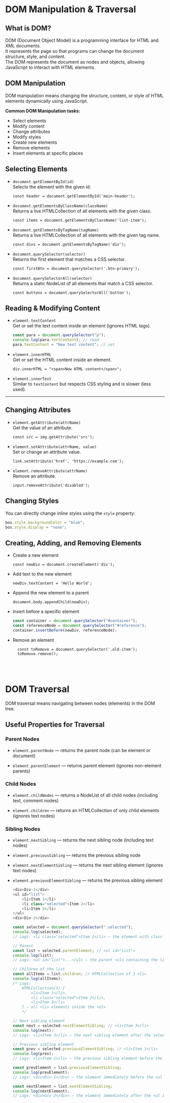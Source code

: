 # DOM Manipulation & Traversal

## What is DOM?

DOM (Document Object Model) is a programming interface for HTML and XML documents.  
It represents the page so that programs can change the document structure, style, and content.  
The DOM represents the document as nodes and objects, allowing JavaScript to interact with HTML elements.

## DOM Manipulation

DOM manipulation means changing the structure, content, or style of HTML elements dynamically using JavaScript.

**Common DOM Manipulation tasks:**

- Select elements
- Modify content
- Change attributes
- Modify styles
- Create new elements
- Remove elements
- Insert elements at specific places

## Selecting Elements

- `document.getElementById(id)`  
  Selects the element with the given id.

      const header = document.getElementById('main-header');

- `document.getElementsByClassName(className)`  
  Returns a live HTMLCollection of all elements with the given class.

      const items = document.getElementsByClassName('list-item');

- `document.getElementsByTagName(tagName)`  
  Returns a live HTMLCollection of all elements with the given tag name.

      const divs = document.getElementsByTagName('div');

- `document.querySelector(selector)`  
  Returns the first element that matches a CSS selector.

      const firstBtn = document.querySelector('.btn-primary');

- `document.querySelectorAll(selector)`  
  Returns a static NodeList of all elements that match a CSS selector.

      const buttons = document.querySelectorAll('button');

## Reading & Modifying Content

- `element.textContent`  
  Get or set the text content inside an element (ignores HTML tags).
  ```js
  const para = document.querySelector("p");
  console.log(para.textContent); // read
  para.textContent = "New text content"; // set
  ```
- `element.innerHTML`  
  Get or set the HTML content inside an element.

      div.innerHTML = "<span>New HTML content</span>";

- `element.innerText`  
  Similar to `textContent` but respects CSS styling and is slower (less used).

---

## Changing Attributes

- `element.getAttribute(attrName)`  
  Get the value of an attribute.

      const src = img.getAttribute('src');

- `element.setAttribute(attrName, value)`  
  Set or change an attribute value.

      link.setAttribute('href', 'https://example.com');

- `element.removeAttribute(attrName)`  
  Remove an attribute.

      input.removeAttribute('disabled');

## Changing Styles

You can directly change inline styles using the `style` property:

```js
box.style.backgroundColor = "blue";
box.style.display = "none";
```

## Creating, Adding, and Removing Elements

- Create a new element

      const newDiv = document.createElement('div');

- Add text to the new element

      newDiv.textContent = 'Hello World';

- Append the new element to a parent

      document.body.appendChild(newDiv);

- Insert before a specific element

  ```js
  const container = document.querySelector("#container");
  const referenceNode = document.querySelector("#reference");
  container.insertBefore(newDiv, referenceNode);
  ```

- Remove an element

        const toRemove = document.querySelector('.old-item');
        toRemove.remove();

<br><br>

# DOM Traversal

DOM traversal means navigating between nodes (elements) in the DOM tree.

## Useful Properties for Traversal

### Parent Nodes

- `element.parentNode` — returns the parent node (can be element or document)

- `element.parentElement` — returns parent element (ignores non-element parents)

### Child Nodes

- `element.childNodes` — returns a NodeList of all child nodes (including text, comment nodes)

- `element.children` — returns an HTMLCollection of only child elements (ignores text nodes)

### Sibling Nodes

- `element.nextSibling` — returns the next sibling node (including text nodes)

- `element.previousSibling` — returns the previous sibling node

- `element.nextElementSibling` — returns the next sibling element (ignores text nodes)

- `element.previousElementSibling` — returns the previous sibling element

  ```js
  <div>Div-1</div>
  <ul id="list">
      <li>Item 1</li>
      <li class="selected">Item 2</li>
      <li>Item 3</li>
  </ul>
  <div>Div-2</div>
  ```

  ```js
  const selected = document.querySelector(".selected");
  console.log(selected);
  // Logs: <li class="selected">Item 2</li> — the element with class "selected"

  // Parent
  const list = selected.parentElement; // <ul id="list">
  console.log(list);
  // Logs: <ul id="list">...</ul> — the parent <ul> containing the list items

  // Children of the list
  const allItems = list.children; // HTMLCollection of 3 <li>
  console.log(allItems);
  /* Logs: 
      HTMLCollection(3) [
          <li>Item 1</li>, 
          <li class="selected">Item 2</li>, 
          <li>Item 3</li>
      ] — all <li> elements inside the <ul>
      */

  // Next sibling element
  const next = selected.nextElementSibling; // <li>Item 3</li>
  console.log(next);
  // Logs: <li>Item 3</li> — the next sibling element after the selected <li>

  // Previous sibling element
  const prev = selected.previousElementSibling; // <li>Item 1</li>
  console.log(prev);
  // Logs: <li>Item 1</li> — the previous sibling element before the selected <li>

  const prevElement = list.previousElementSibling;
  console.log(prevElement);
  // Logs: <div>Div-1</div> — the element immediately before the <ul id="list">

  const nextElement = list.nextElementSibling;
  console.log(nextElement);
  // Logs: <div>Div-2</div> — the element immediately after the <ul id="list">
  ```
